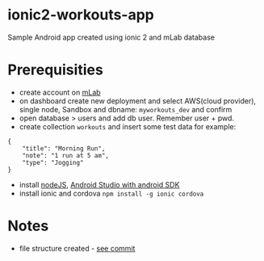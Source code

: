 # ionic2-workouts-app

Sample Android app created using ionic 2 and mLab database

# Prerequisities

- create account on [mLab](https://mlab.com/)
- on dashboard create new deployment and select AWS(cloud provider), single node, Sandbox and dbname: `myworkouts_dev` and confirm
- open database > users and add db user. Remember user + pwd.
- create collection `workouts` and insert some test data for example:
```
{
    "title": "Morning Run",
    "note": "1 run at 5 am",
    "type": "Jogging"
}
```

- install [nodeJS](https://nodejs.org/en), [Android Studio with android SDK](https://developer.android.com/studio)
- install ionic and cordova `npm install -g ionic cordova`

# Notes

- file structure created - [see commit]()
